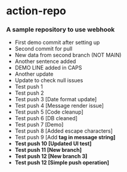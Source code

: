 ﻿# action-repo
### A sample repository to use webhook

- First demo commit after setting up
- Second commit for pull
- New data from second branch (NOT MAIN)
- Another sentence added
- DEMO LINE added in CAPS
- Another update
- Update to check null issues
- Test push 1
- Test push 2
- Test push 3 [Date format update]
- Test push 4 [Message render issue]
- Test push 5 [Code cleanup]
- Test push 6 [DB cleaned]
- Test push 7 [Demo]
- Test push 8 [Added escape characters]
- Test push 9 [Add <b> tag in message string]
- Test push 10 [Updated UI test]
- Test push 11 [New branch]
- Test push 12 [New branch 3]
- Test push 12 [Simple push operation]